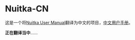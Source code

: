 # Nuitka-CN

这是一个将[Nuitka User Manual](https://nuitka.net/doc/user-manual.html)翻译为中文的项目，[中文用户手册](https://gavinsun0921.github.io/Nuitka-CN/)。

**正在翻译当中**……